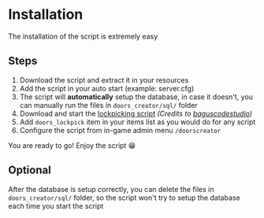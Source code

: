 # Installation

The installation of the script is extremely easy

## Steps

1. Download the script and extract it in your resources
2. Add the script in your auto start (example: server.cfg)
3. The script will **automatically** setup the database, in case it doesn't, you can manually run the files in `doors_creator/sql/` folder
4. Download and start the [lockpicking script](https://github.com/baguscodestudio/lockpick) _(Credits to_ [_baguscodestudio_](https://github.com/baguscodestudio/lockpick)_)_
5. Add `doors_lockpick` item in your items list as you would do for any script
6. Configure the script from in-game admin menu `/doorscreator`

You are ready to go! Enjoy the script 😁

## Optional

After the database is setup correctly, you can delete the files in `doors_creator/sql/` folder, so the script won't try to setup the database each time you start the script
